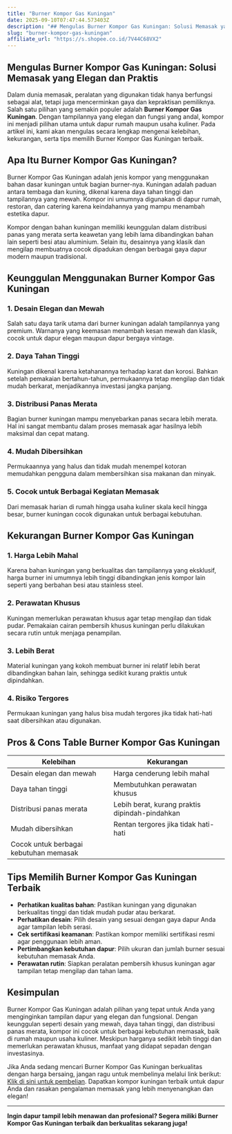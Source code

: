 ```yaml
---
title: "Burner Kompor Gas Kuningan"
date: 2025-09-10T07:47:44.573403Z
description: "## Mengulas Burner Kompor Gas Kuningan: Solusi Memasak yang Elegan dan Praktis..."
slug: "burner-kompor-gas-kuningan"
affiliate_url: "https://s.shopee.co.id/7V44C68VX2"
---
```

## Mengulas Burner Kompor Gas Kuningan: Solusi Memasak yang Elegan dan Praktis

Dalam dunia memasak, peralatan yang digunakan tidak hanya berfungsi sebagai alat, tetapi juga mencerminkan gaya dan kepraktisan pemiliknya. Salah satu pilihan yang semakin populer adalah **Burner Kompor Gas Kuningan**. Dengan tampilannya yang elegan dan fungsi yang andal, kompor ini menjadi pilihan utama untuk dapur rumah maupun usaha kuliner. Pada artikel ini, kami akan mengulas secara lengkap mengenai kelebihan, kekurangan, serta tips memilih Burner Kompor Gas Kuningan terbaik.

## Apa Itu Burner Kompor Gas Kuningan?

Burner Kompor Gas Kuningan adalah jenis kompor yang menggunakan bahan dasar kuningan untuk bagian burner-nya. Kuningan adalah paduan antara tembaga dan kuning, dikenal karena daya tahan tinggi dan tampilannya yang mewah. Kompor ini umumnya digunakan di dapur rumah, restoran, dan catering karena keindahannya yang mampu menambah estetika dapur.

Kompor dengan bahan kuningan memiliki keunggulan dalam distribusi panas yang merata serta keawetan yang lebih lama dibandingkan bahan lain seperti besi atau aluminium. Selain itu, desainnya yang klasik dan mengilap membuatnya cocok dipadukan dengan berbagai gaya dapur modern maupun tradisional.

## Keunggulan Menggunakan Burner Kompor Gas Kuningan

### 1. Desain Elegan dan Mewah
Salah satu daya tarik utama dari burner kuningan adalah tampilannya yang premium. Warnanya yang keemasan menambah kesan mewah dan klasik, cocok untuk dapur elegan maupun dapur bergaya vintage.

### 2. Daya Tahan Tinggi
Kuningan dikenal karena ketahanannya terhadap karat dan korosi. Bahkan setelah pemakaian bertahun-tahun, permukaannya tetap mengilap dan tidak mudah berkarat, menjadikannya investasi jangka panjang.

### 3. Distribusi Panas Merata
Bagian burner kuningan mampu menyebarkan panas secara lebih merata. Hal ini sangat membantu dalam proses memasak agar hasilnya lebih maksimal dan cepat matang.

### 4. Mudah Dibersihkan
Permukaannya yang halus dan tidak mudah menempel kotoran memudahkan pengguna dalam membersihkan sisa makanan dan minyak.

### 5. Cocok untuk Berbagai Kegiatan Memasak
Dari memasak harian di rumah hingga usaha kuliner skala kecil hingga besar, burner kuningan cocok digunakan untuk berbagai kebutuhan.

## Kekurangan Burner Kompor Gas Kuningan

### 1. Harga Lebih Mahal
Karena bahan kuningan yang berkualitas dan tampilannya yang eksklusif, harga burner ini umumnya lebih tinggi dibandingkan jenis kompor lain seperti yang berbahan besi atau stainless steel.

### 2. Perawatan Khusus
Kuningan memerlukan perawatan khusus agar tetap mengilap dan tidak pudar. Pemakaian cairan pembersih khusus kuningan perlu dilakukan secara rutin untuk menjaga penampilan.

### 3. Lebih Berat
Material kuningan yang kokoh membuat burner ini relatif lebih berat dibandingkan bahan lain, sehingga sedikit kurang praktis untuk dipindahkan.

### 4. Risiko Tergores
Permukaan kuningan yang halus bisa mudah tergores jika tidak hati-hati saat dibersihkan atau digunakan.

## Pros & Cons Table Burner Kompor Gas Kuningan

| Kelebihan                                | Kekurangan                                             |
|-------------------------------------------|---------------------------------------------------------|
| Desain elegan dan mewah                 | Harga cenderung lebih mahal                          |
| Daya tahan tinggi                      | Membutuhkan perawatan khusus                     |
| Distribusi panas merata                 | Lebih berat, kurang praktis dipindah-pindahkan |
| Mudah dibersihkan                     | Rentan tergores jika tidak hati-hati             |
| Cocok untuk berbagai kebutuhan memasak|                                                     |

## Tips Memilih Burner Kompor Gas Kuningan Terbaik

- **Perhatikan kualitas bahan**: Pastikan kuningan yang digunakan berkualitas tinggi dan tidak mudah pudar atau berkarat.
- **Perhatikan desain**: Pilih desain yang sesuai dengan gaya dapur Anda agar tampilan lebih serasi.
- **Cek sertifikasi keamanan**: Pastikan kompor memiliki sertifikasi resmi agar penggunaan lebih aman.
- **Pertimbangkan kebutuhan dapur**: Pilih ukuran dan jumlah burner sesuai kebutuhan memasak Anda.
- **Perawatan rutin**: Siapkan peralatan pembersih khusus kuningan agar tampilan tetap mengilap dan tahan lama.

## Kesimpulan

Burner Kompor Gas Kuningan adalah pilihan yang tepat untuk Anda yang menginginkan tampilan dapur yang elegan dan fungsional. Dengan keunggulan seperti desain yang mewah, daya tahan tinggi, dan distribusi panas merata, kompor ini cocok untuk berbagai kebutuhan memasak, baik di rumah maupun usaha kuliner. Meskipun harganya sedikit lebih tinggi dan memerlukan perawatan khusus, manfaat yang didapat sepadan dengan investasinya.

Jika Anda sedang mencari Burner Kompor Gas Kuningan berkualitas dengan harga bersaing, jangan ragu untuk membelinya melalui link berikut: [Klik di sini untuk pembelian](https://s.shopee.co.id/7V44C68VX2). Dapatkan kompor kuningan terbaik untuk dapur Anda dan rasakan pengalaman memasak yang lebih menyenangkan dan elegan!

---

**Ingin dapur tampil lebih menawan dan profesional? Segera miliki Burner Kompor Gas Kuningan terbaik dan berkualitas sekarang juga!**